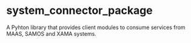 # system_connector_package

A Pyhton library that provides client modules to consume services from MAAS, SAMOS and XAMA systems.